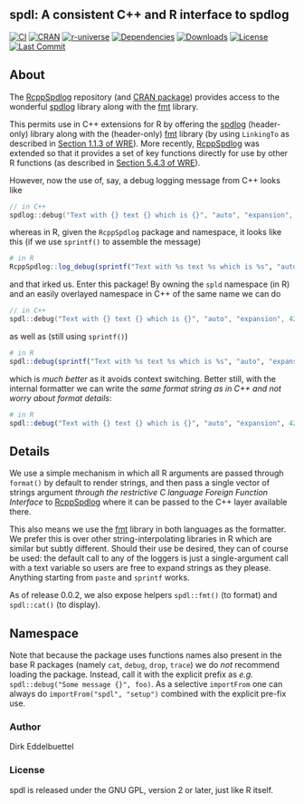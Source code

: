 
## spdl: A consistent C++ and R interface to spdlog

[![CI](https://github.com/eddelbuettel/spdl/actions/workflows/ci.yaml/badge.svg)](https://github.com/eddelbuettel/spdl/actions/workflows/ci.yaml)
[![CRAN](https://www.r-pkg.org/badges/version/spdl)](https://cran.r-project.org/package=spdl)
[![r-universe](https://eddelbuettel.r-universe.dev/badges/spdl)](https://eddelbuettel.r-universe.dev/spdl)
[![Dependencies](https://tinyverse.netlify.com/badge/spdl)](https://cran.r-project.org/package=spdl)
[![Downloads](https://cranlogs.r-pkg.org/badges/spdl?color=brightgreen)](https://www.r-pkg.org/pkg/spdl)
[![License](https://img.shields.io/badge/license-GPL%20%28%3E=%202%29-brightgreen.svg?style=flat)](https://www.gnu.org/licenses/gpl-2.0.html)
[![Last Commit](https://img.shields.io/github/last-commit/eddelbuettel/spdl)](https://github.com/eddelbuettel/spdl)

## About

The [RcppSpdlog](https://github.com/eddelbuettel/rcppspdlog) repository (and
[CRAN package](https://cran.r-project.org/package=RcppSpdlog)) provides
access to the wonderful [spdlog](https://github.com/gabime/spdlog) library
along with the [fmt](https://github.com/fmtlib/fmt) library. 

This permits use in C++ extensions for R by offering the
[spdlog](https://github.com/gabime/spdlog) (header-only) library along with
the (header-only) [fmt](https://github.com/fmtlib/fmt) library (by
using `LinkingTo` as described in [Section 1.1.3 of
WRE](https://cran.r-project.org/doc/manuals/r-release/R-exts.html#Package-Dependencies)).
More recently,
[RcppSpdlog](https://github.com/eddelbuettel/rcppspdlog) was extended so that it provides
a set of key functions directly for use by other R functions (as described in
[Section 5.4.3 of
WRE](https://cran.r-project.org/doc/manuals/r-release/R-exts.html#Linking-to-native-routines-in-other-packages)).

However, now the use of, say, a debug logging message from C++ looks like

```c++
// in C++
spdlog::debug("Text with {} text {} which is {}", "auto", "expansion", 42);
```

whereas in R, given the `RcppSpdlog` package and namespace, it looks like
this (if we use `sprintf()` to assemble the message)

```R
# in R
RcppSpdlog::log_debug(sprintf("Text with %s text %s which is %s", "auto", "expansion", 42L)
```

and that irked us.  Enter this package!  By owning the `spld` namespace (in
R) and an easily overlayed namespace in C++ of the same name we can do


```c++
// in C++
spdl::debug("Text with {} text {} which is {}", "auto", "expansion", 42);
```

as well as (still using `sprintf()`)

```R
# in R
spdl::debug(sprintf("Text with %s text %s which is %s", "auto", "expansion", 42L))
```

which is _much better_ as it avoids context switching. Better still, with the
internal formatter we can write the _same format string as in C++ and not
worry about format details_:

```R
# in R
spdl::debug("Text with {} text {} which is {}", "auto", "expansion", 42L)
```


## Details 

We use a simple mechanism in which all R arguments are passed through
`format()` by default to render strings, and then pass a single vector of
strings argument _through the restrictive C language Foreign Function
Interface_ to [RcppSpdlog](https://github.com/eddelbuettel/rcppspdlog) where
it can be passed to the C++ layer available there.

This also means we use the [fmt](https://github.com/fmtlib/fmt) library
in both languages as the formatter.  We prefer this is over other
string-interpolating libraries in R which are similar but subtly
different. Should their use be desired, they can of course be used: the
default call to any of the loggers is just a single-argument call with a text
variable so users are free to expand strings as they please.  Anything
starting from `paste` and `sprintf` works. 

As of release 0.0.2, we also expose helpers `spdl::fmt()` (to format) and
`spdl::cat()` (to display).

## Namespace 

Note that because the package uses functions names also present in the base R
packages (namely `cat`, `debug`, `drop`, `trace`) we do *not* recommend
loading the package. Instead, call it with the explicit prefix as _e.g._
`spdl::debug("Some message {}", foo)`. As a selective `importFrom` one can
always do `importFrom("spdl", "setup")` combined with the explicit
pre-fix use.

### Author

Dirk Eddelbuettel

### License

spdl is released under the GNU GPL, version 2 or later, just like R itself.
